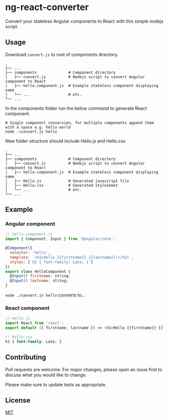 # ng-react-converter

Convert your stateless Angular components to React with this simple nodejs script.



## Usage
Download `convert.js` to root of components directory.

```
.
├── ...
├── components              # Component directory
│   ├── convert.js          # Nodejs script to convert Angular component to React
│   ├── hello.component.js  # Example stateless component displaying name
│   └── ...                 # etc.
└── ...
```
In the components folder run the below command to generate React component.

```node
# Single component conversion, for multiple components append them with a space e.g. hello world 
node .\convert.js hello
```
New folder structure should include Hello.js and Hello.css
```
.
├── ...
├── components              # Component directory
│   ├── convert.js          # Nodejs script to convert Angular component to React
│   ├── hello.component.js  # Example stateless component displaying name
│   ├── Hello.js            # Generated javascript file
│   ├── Hello.css           # Generated stylesheet
│   └── ...                 # etc.
└── ...
```

## Example
### Angular component
```javascript
// hello.component.js
import { Component, Input } from '@angular/core';

@Component({
  selector: 'hello',
  template: `<h1>Hello {{firstname}} {{lastname}}!</h1>`,
  styles: [`h1 { font-family: Lato; }`]
})
export class HelloComponent {
  @Input() firstname: string;
  @Input() lastname: string;
}
```
`node ./convert.js hello` converts to...
### React component
```javascript
// Hello.js
import React from 'react';
export default ({ firstname, lastname }) => <h1>Hello {{firstname}} {{lastname}}!</h1>;
```
```scss
// Hello.css
h1 { font-family: Lato; }
```

## Contributing
Pull requests are welcome. For major changes, please open an issue first to discuss what you would like to change.

Please make sure to update tests as appropriate.

## License
[MIT](https://choosealicense.com/licenses/mit/)